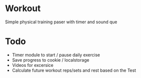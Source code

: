 # Workout
Simple physical training paser with timer and sound que
# Todo
+ Timer module to start / pause daily exercise
+ Save progress to cookie / localstorage
+ Videos for excersice
+ Calculate future workout reps/sets and rest based on the Test
